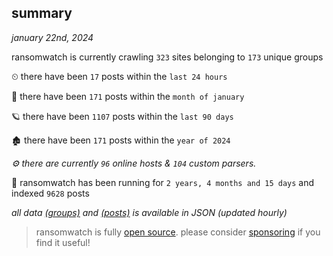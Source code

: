 
## summary
_january 22nd, 2024_

ransomwatch is currently crawling `323` sites belonging to `173` unique groups

⏲ there have been `17` posts within the `last 24 hours`

🦈 there have been `171` posts within the `month of january`

🪐 there have been `1107` posts within the `last 90 days`

🏚 there have been `171` posts within the `year of 2024`

_⚙️ there are currently `96` online hosts & `104` custom parsers._

🦕 ransomwatch has been running for `2 years, 4 months and 15 days` and indexed `9628` posts

_all data  [(groups)](http://ransomwhat.telemetry.ltd/groups) and [(posts)](http://ransomwhat.telemetry.ltd/posts) is available in JSON (updated hourly)_

> ransomwatch is fully [open source](https://github.com/joshhighet/ransomwatch#ransomwatch--). please consider [sponsoring](https://github.com/sponsors/joshhighet) if you find it useful!
